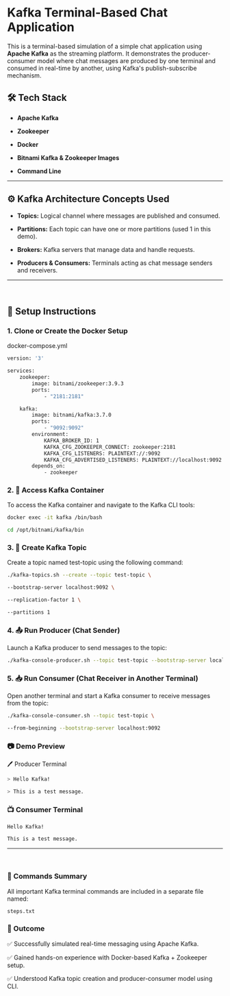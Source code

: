 # Kafka Terminal-Based Chat Application

This is a terminal-based simulation of a simple chat application using **Apache Kafka** as the streaming platform. It demonstrates the producer-consumer model where chat messages are produced by one terminal and consumed in real-time by another, using Kafka's publish-subscribe mechanism.
  

## 🛠️ Tech Stack


-  **Apache Kafka**

-  **Zookeeper**

-  **Docker**

-  **Bitnami Kafka & Zookeeper Images**

-  **Command Line**

---

## ⚙️ Kafka Architecture Concepts Used

  

-  **Topics:** Logical channel where messages are published and consumed.

-  **Partitions:** Each topic can have one or more partitions (used 1 in this demo).

-  **Brokers:** Kafka servers that manage data and handle requests.

-  **Producers & Consumers:** Terminals acting as chat message senders and receivers.

---  

<br/>

## 🚀 Setup Instructions

  

### 1. Clone or Create the Docker Setup

  
docker-compose.yml

```bash
version: '3'

services:
	zookeeper:
		image: bitnami/zookeeper:3.9.3
		ports:
			- "2181:2181"

	kafka:
		image: bitnami/kafka:3.7.0
		ports:
			- "9092:9092"
		environment:
			KAFKA_BROKER_ID: 1
			KAFKA_CFG_ZOOKEEPER_CONNECT: zookeeper:2181
			KAFKA_CFG_LISTENERS: PLAINTEXT://:9092
			KAFKA_CFG_ADVERTISED_LISTENERS: PLAINTEXT://localhost:9092
		depends_on:
			- zookeeper
  ```

### 2. 🚪 Access Kafka Container

  

To access the Kafka container and navigate to the Kafka CLI tools:

```bash
docker exec -it kafka /bin/bash

cd /opt/bitnami/kafka/bin
```
  

### 3. 🧵 Create Kafka Topic

Create a topic named test-topic using the following command:

```bash
./kafka-topics.sh --create --topic test-topic \

--bootstrap-server localhost:9092 \

--replication-factor 1 \

--partitions 1
```
  

### 4. 📤 Run Producer (Chat Sender)

Launch a Kafka producer to send messages to the topic:

```bash
./kafka-console-producer.sh --topic test-topic --bootstrap-server localhost:9092
```
  

### 5. 📥 Run Consumer (Chat Receiver in Another Terminal)

Open another terminal and start a Kafka consumer to receive messages from the topic:

```bash
./kafka-console-consumer.sh --topic test-topic \

--from-beginning --bootstrap-server localhost:9092
```
  

### 📷 Demo Preview

🖊️ Producer Terminal

```bash
> Hello Kafka!

> This is a test message.
```
  

### 📺 Consumer Terminal

```bash
Hello Kafka!

This is a test message.
```

---
<br/>

### 🧾 Commands Summary

  

All important Kafka terminal commands are included in a separate file named:

```bash
steps.txt
```
  

### 🎯 Outcome


✅ Successfully simulated real-time messaging using Apache Kafka.

✅ Gained hands-on experience with Docker-based Kafka + Zookeeper setup.

✅ Understood Kafka topic creation and producer-consumer model using CLI.